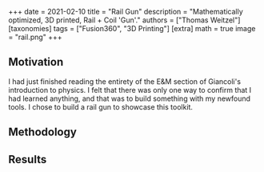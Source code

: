 +++
date = 2021-02-10
title = "Rail Gun"
description = "Mathematically optimized, 3D printed, Rail + Coil 'Gun'."
authors = ["Thomas Weitzel"]
[taxonomies]
tags = ["Fusion360", "3D Printing"]
[extra]
math = true
image = "rail.png"
+++


## Motivation

I had just finished reading the entirety of the E&M section of Giancoli's introduction to physics. I felt that there was only one way to confirm that I had learned anything, and that was to build something with my newfound tools. I chose to build a rail gun to showcase this toolkit.

## Methodology

## Results